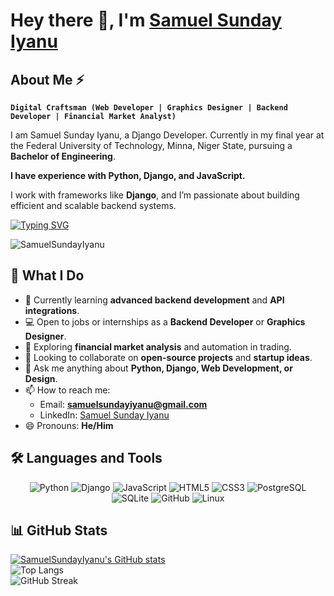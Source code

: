# Hey there 👋, I'm [**Samuel Sunday Iyanu**](https://www.linkedin.com/in/samuel-sunday-iyanuoluwa/)  

## About Me ⚡  

**`Digital Craftsman (Web Developer | Graphics Designer | Backend Developer | Financial Market Analyst)`**  

I am Samuel Sunday Iyanu, a Django Developer. Currently in my final year at the Federal University of Technology, Minna, Niger State, pursuing a **Bachelor of Engineering**.  

**I have experience with Python, Django, and JavaScript.**  

I work with frameworks like **Django**, and I’m passionate about building efficient and scalable backend systems.  

[![Typing SVG](https://readme-typing-svg.demolab.com?font=Fira+code&pause=1000&random=false&width=435&lines=Web+Developer+%26+Graphics+Designer)](https://git.io/typing-svg)  

<img src="https://komarev.com/ghpvc/?username=SamuelSundayIyanu&label=Profile%20views&color=6805D3&style=flat" alt="SamuelSundayIyanu" />  

## 🚀 What I Do  

- 🌱 Currently learning **advanced backend development** and **API integrations**.  
- 💻 Open to jobs or internships as a **Backend Developer** or **Graphics Designer**.  
- 🔭 Exploring **financial market analysis** and automation in trading.  
- 👯 Looking to collaborate on **open-source projects** and **startup ideas**.  
- 💬 Ask me anything about **Python, Django, Web Development, or Design**.  
- 📫 How to reach me:  
  - Email: **samuelsundayiyanu@gmail.com**  
  - LinkedIn: [Samuel Sunday Iyanu](https://www.linkedin.com/in/samuel-sunday-iyanuoluwa/)  
- 😄 Pronouns: **He/Him**  

## 🛠️ Languages and Tools  

<p align="center">  
<img alt="Python" src="https://img.shields.io/badge/python-%2314354C.svg?style=for-the-badge&logo=python&logoColor=white"/>  
<img alt="Django" src="https://img.shields.io/badge/django-%23092E20.svg?style=for-the-badge&logo=django&logoColor=white"/>  
<img alt="JavaScript" src="https://img.shields.io/badge/javascript-%23323330.svg?&style=for-the-badge&logo=javascript&logoColor=%23F7DF1E" />  
<img alt="HTML5" src="https://img.shields.io/badge/html5-%23E34F26.svg?&style=for-the-badge&logo=html5&logoColor=white" />  
<img alt="CSS3" src="https://img.shields.io/badge/css3-%231572B6.svg?&style=for-the-badge&logo=css3&logoColor=white" />  
<img alt="PostgreSQL" src="https://img.shields.io/badge/PostgreSQL-%23316192.svg?style=for-the-badge&logo=postgresql&logoColor=white"/>  
<img alt="SQLite" src="https://img.shields.io/badge/sqlite-%2307405e.svg?style=for-the-badge&logo=sqlite&logoColor=white"/>  
<img alt="GitHub" src="https://img.shields.io/badge/GitHub-%2314354C.svg?style=for-the-badge&logo=GitHub&logoColor=white"/>  
<img alt="Linux" src="https://img.shields.io/badge/Linux-FCC624?style=for-the-badge&logo=linux&logoColor=black"/>  
</p>  

## 📊 GitHub Stats  

[![SamuelSundayIyanu's GitHub stats](https://github-readme-stats.vercel.app/api?username=SamuelSundayIyanu&show_icons=true&theme=dark)](https://github.com/SamuelSundayIyanu/github-readme-stats)  
![Top Langs](https://github-readme-stats.vercel.app/api/top-langs/?username=SamuelSundayIyanu&hide_border=true&layout=compact&theme=transparent)  
![GitHub Streak](https://github-readme-streak-stats.herokuapp.com/?user=SamuelSundayIyanu&hide_border=true&theme=transparent)
